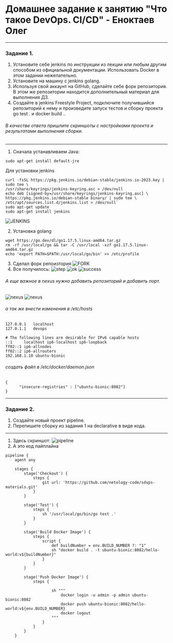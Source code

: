 # Домашнее задание к занятию "Что такое DevOps. CI/CD" - Еноктаев Олег



---
### Задание 1.
 1. Установите себе jenkins по инструкции из лекции или любым другим способом из официальной документации. Использовать Docker в этом задании нежелательно.
 2. Установите на машину с jenkins golang.
 3. Используя свой аккаунт на GitHub, сделайте себе форк репозитория. В этом же репозитории находится дополнительный материал для выполнения ДЗ.
 4. Создайте в jenkins Freestyle Project, подключите получившийся репозиторий к нему и произведите запуск тестов и сборку проекта go test . и docker build ..
###### В качестве ответа пришлите скриншоты с настройками проекта и результатами выполнения сборки.

---

  1. Сначала устанавливаем Java: 
  ```
  sudo apt-get install default-jre
  ```
 Для установки jenkins 
 ```
 curl -fsSL https://pkg.jenkins.io/debian-stable/jenkins.io-2023.key |
sudo tee \
/usr/share/keyrings/jenkins-keyring.asc > /dev/null
echo deb [signed-by=/usr/share/keyrings/jenkins-keyring.asc] \
https://pkg.jenkins.io/debian-stable binary/ | sudo tee \
/etc/apt/sources.list.d/jenkins.list > /dev/null`
sudo apt-get update
sudo apt-get install jenkins
```
![JENKINS](https://github.com/incid3nt/devops_jenkins/blob/main/screenshots/Code_imOhg6d3gb.png?raw=true)

2. Установка golang
```
wget https://go.dev/dl/go1.17.5.linux-amd64.tar.gz
rm -rf /usr/local/go && tar -C /usr/local -xzf go1.17.5.linux-amd64.tar.gz
echo 'export PATH=$PATH:/usr/local/go/bin' >> /etc/profile
```
3. Сделал форк репоизтория
![FORK](https://github.com/incid3nt/devops_jenkins/blob/main/screenshots/chrome_URGoREiMAc.png)
4. Все получилось:
![step](https://github.com/incid3nt/devops_jenkins/blob/main/screenshots/step.png)
![ok](https://github.com/incid3nt/devops_jenkins/blob/main/screenshots/ok.png)
![success](https://github.com/incid3nt/devops_jenkins/blob/main/screenshots/success.png)

###### А еще важное в nexus нужно добавить репозиторий и добавить порт.
![nexus](https://github.com/incid3nt/devops_jenkins/blob/main/screenshots/chrome_qIrgBFM9rg.png)
![nexus](https://github.com/incid3nt/devops_jenkins/blob/main/screenshots/chrome_bDkLhdELCw.png)

###### а так же внести изменения в /etc/hosts
```
127.0.0.1	localhost
127.0.1.1	devops

# The following lines are desirable for IPv6 capable hosts
::1     localhost ip6-localhost ip6-loopback
ff02::1 ip6-allnodes
ff02::2 ip6-allrouters
192.168.1.10 ubuntu-bionic
```
###### создать файл в /etc/docker/daemon.json 
```
{
      "insecure-registries" : ["ubuntu-bionic:8082"]
}
```
---

### Задание 2.
 1. Создайте новый проект pipeline.
 2. Перепишите сборку из задания 1 на declarative в виде кода.

---
1. Здесь скриншот:
![pipeline](https://github.com/incid3nt/devops_jenkins/blob/main/screenshots/chrome_XiI5sGAUBH.png)
2. А это код пайплайна
```
pipeline {
    agent any

    stages {
        stage('Checkout') {
            steps {
                git url: 'https://github.com/netology-code/sdvps-materials.git'
            }
        }

        stage('Test') {
            steps {
                sh '/usr/local/go/bin/go test .'
            }
        }

        stage('Build Docker Image') {
            steps {
                script {
                    def buildNumber = env.BUILD_NUMBER ?: "1"
                    sh "docker build . -t ubuntu-bionic:8082/hello-world:v${buildNumber}"
                }
            }
        }

        stage('Push Docker Image') {
            steps {
                
                    sh """
                        docker login -u admin -p admin ubuntu-bionic:8082
                        docker push ubuntu-bionic:8082/hello-world:v${env.BUILD_NUMBER}
                        docker logout
                    """
                }
            }
        }
    }

```